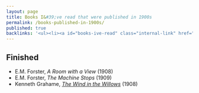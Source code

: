```yaml
---
layout: page
title: Books I&#39;ve read that were published in 1900s
permalink: /books-published-in-1900s/
published: true
backlinks: '<ul><li><a id="books-ive-read" class="internal-link" href="/books-ive-read/">Books I&#39;ve read</a></li></ul>'
---
```




## Finished 
* E.M. Forster, _A Room with a View_ (1908) 
* E.M. Forster, _The Machine Stops_ (1909) 
* Kenneth Grahame, _<a id="grahame-wind-in-the-willows" class="internal-link" href="/grahame-wind-in-the-willows/">The Wind in the Willows</a>_ (1908) 
